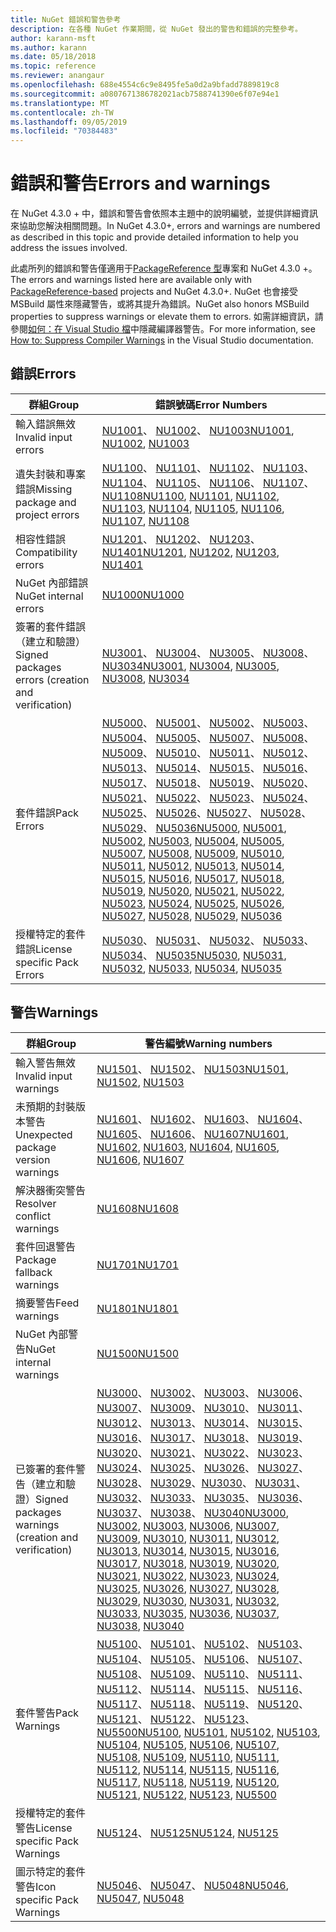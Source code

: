 ```yaml
---
title: NuGet 錯誤和警告參考
description: 在各種 NuGet 作業期間，從 NuGet 發出的警告和錯誤的完整參考。
author: karann-msft
ms.author: karann
ms.date: 05/18/2018
ms.topic: reference
ms.reviewer: anangaur
ms.openlocfilehash: 688e4554c6c9e8495fe5a0d2a9bfadd7889819c8
ms.sourcegitcommit: a0807671386782021acb7588741390e6f07e94e1
ms.translationtype: MT
ms.contentlocale: zh-TW
ms.lasthandoff: 09/05/2019
ms.locfileid: "70384483"
---
```

# <a name="errors-and-warnings"></a><span data-ttu-id="e1b63-103">錯誤和警告</span><span class="sxs-lookup"><span data-stu-id="e1b63-103">Errors and warnings</span></span>

<span data-ttu-id="e1b63-104">在 NuGet 4.3.0 + 中，錯誤和警告會依照本主題中的說明編號，並提供詳細資訊來協助您解決相關問題。</span><span class="sxs-lookup"><span data-stu-id="e1b63-104">In NuGet 4.3.0+, errors and warnings are numbered as described in this topic and provide detailed information to help you address the issues involved.</span></span>

<span data-ttu-id="e1b63-105">此處所列的錯誤和警告僅適用于[PackageReference 型](../consume-packages/package-references-in-project-files.md)專案和 NuGet 4.3.0 +。</span><span class="sxs-lookup"><span data-stu-id="e1b63-105">The errors and warnings listed here are available only with [PackageReference-based](../consume-packages/package-references-in-project-files.md) projects and NuGet 4.3.0+.</span></span> <span data-ttu-id="e1b63-106">NuGet 也會接受 MSBuild 屬性來隱藏警告，或將其提升為錯誤。</span><span class="sxs-lookup"><span data-stu-id="e1b63-106">NuGet also honors MSBuild properties to suppress warnings or elevate them to errors.</span></span> <span data-ttu-id="e1b63-107">如需詳細資訊，請參閱[如何：在 Visual Studio 檔](/visualstudio/ide/how-to-suppress-compiler-warnings)中隱藏編譯器警告。</span><span class="sxs-lookup"><span data-stu-id="e1b63-107">For more information, see [How to: Suppress Compiler Warnings](/visualstudio/ide/how-to-suppress-compiler-warnings) in the Visual Studio documentation.</span></span>

## <a name="errors"></a><span data-ttu-id="e1b63-108">錯誤</span><span class="sxs-lookup"><span data-stu-id="e1b63-108">Errors</span></span>

| <span data-ttu-id="e1b63-109">群組</span><span class="sxs-lookup"><span data-stu-id="e1b63-109">Group</span></span> | <span data-ttu-id="e1b63-110">錯誤號碼</span><span class="sxs-lookup"><span data-stu-id="e1b63-110">Error Numbers</span></span> |
| --- | --- |
| <span data-ttu-id="e1b63-111">輸入錯誤無效</span><span class="sxs-lookup"><span data-stu-id="e1b63-111">Invalid input errors</span></span> | <span data-ttu-id="e1b63-112">[NU1001](./errors-and-warnings/NU1001.md)、 [NU1002](./errors-and-warnings/NU1002.md)、 [NU1003](./errors-and-warnings/NU1003.md)</span><span class="sxs-lookup"><span data-stu-id="e1b63-112">[NU1001](./errors-and-warnings/NU1001.md), [NU1002](./errors-and-warnings/NU1002.md), [NU1003](./errors-and-warnings/NU1003.md)</span></span> |
| <span data-ttu-id="e1b63-113">遺失封裝和專案錯誤</span><span class="sxs-lookup"><span data-stu-id="e1b63-113">Missing package and project errors</span></span> | <span data-ttu-id="e1b63-114">[NU1100](./errors-and-warnings/NU1100.md)、 [NU1101](./errors-and-warnings/NU1101.md)、 [NU1102](./errors-and-warnings/NU1102.md)、 [NU1103](./errors-and-warnings/NU1103.md)、 [NU1104](./errors-and-warnings/NU1104.md)、 [NU1105](./errors-and-warnings/NU1105.md)、 [NU1106](./errors-and-warnings/NU1106.md)、 [NU1107](./errors-and-warnings/NU1107.md)、 [NU1108](./errors-and-warnings/NU1108.md)</span><span class="sxs-lookup"><span data-stu-id="e1b63-114">[NU1100](./errors-and-warnings/NU1100.md), [NU1101](./errors-and-warnings/NU1101.md), [NU1102](./errors-and-warnings/NU1102.md), [NU1103](./errors-and-warnings/NU1103.md), [NU1104](./errors-and-warnings/NU1104.md), [NU1105](./errors-and-warnings/NU1105.md), [NU1106](./errors-and-warnings/NU1106.md), [NU1107](./errors-and-warnings/NU1107.md), [NU1108](./errors-and-warnings/NU1108.md)</span></span> |
| <span data-ttu-id="e1b63-115">相容性錯誤</span><span class="sxs-lookup"><span data-stu-id="e1b63-115">Compatibility errors</span></span> | <span data-ttu-id="e1b63-116">[NU1201](./errors-and-warnings/NU1201.md)、 [NU1202](./errors-and-warnings/NU1202.md)、 [NU1203](./errors-and-warnings/NU1203.md)、 [NU1401](./errors-and-warnings/NU1401.md)</span><span class="sxs-lookup"><span data-stu-id="e1b63-116">[NU1201](./errors-and-warnings/NU1201.md), [NU1202](./errors-and-warnings/NU1202.md), [NU1203](./errors-and-warnings/NU1203.md), [NU1401](./errors-and-warnings/NU1401.md)</span></span> |
| <span data-ttu-id="e1b63-117">NuGet 內部錯誤</span><span class="sxs-lookup"><span data-stu-id="e1b63-117">NuGet internal errors</span></span> | [<span data-ttu-id="e1b63-118">NU1000</span><span class="sxs-lookup"><span data-stu-id="e1b63-118">NU1000</span></span>](./errors-and-warnings/NU1000.md) |
| <span data-ttu-id="e1b63-119">簽署的套件錯誤（建立和驗證）</span><span class="sxs-lookup"><span data-stu-id="e1b63-119">Signed packages errors (creation and verification)</span></span> | <span data-ttu-id="e1b63-120">[NU3001](./errors-and-warnings/NU3001.md)、 [NU3004](./errors-and-warnings/NU3004.md)、 [NU3005](./errors-and-warnings/NU3005.md)、 [NU3008](./errors-and-warnings/NU3008.md)、 [NU3034](./errors-and-warnings/NU3034.md)</span><span class="sxs-lookup"><span data-stu-id="e1b63-120">[NU3001](./errors-and-warnings/NU3001.md), [NU3004](./errors-and-warnings/NU3004.md), [NU3005](./errors-and-warnings/NU3005.md), [NU3008](./errors-and-warnings/NU3008.md), [NU3034](./errors-and-warnings/NU3034.md)</span></span>|
| <span data-ttu-id="e1b63-121">套件錯誤</span><span class="sxs-lookup"><span data-stu-id="e1b63-121">Pack Errors</span></span> | <span data-ttu-id="e1b63-122">[NU5000](./errors-and-warnings/NU5000.md)、 [NU5001](./errors-and-warnings/NU5001.md)、 [NU5002](./errors-and-warnings/NU5002.md)、 [NU5003](./errors-and-warnings/NU5003.md)、 [NU5004](./errors-and-warnings/NU5004.md)、 [NU5005](./errors-and-warnings/NU5005.md)、 [NU5007](./errors-and-warnings/NU5007.md)、 [NU5008](./errors-and-warnings/NU5008.md)、 [NU5009](./errors-and-warnings/NU5009.md)、 [NU5010](./errors-and-warnings/NU5010.md)、 [NU5011](./errors-and-warnings/NU5011.md)、 [NU5012](./errors-and-warnings/NU5012.md)、 [NU5013](./errors-and-warnings/NU5013.md)、 [NU5014](./errors-and-warnings/NU5014.md)、 [NU5015](./errors-and-warnings/NU5015.md)、 [NU5016](./errors-and-warnings/NU5016.md)、 [NU5017](./errors-and-warnings/NU5017.md)、 [NU5018](./errors-and-warnings/NU5018.md)、 [NU5019](./errors-and-warnings/NU5019.md)、 [NU5020](./errors-and-warnings/NU5020.md)、 [NU5021](./errors-and-warnings/NU5021.md)、 [NU5022](./errors-and-warnings/NU5022.md)、 [NU5023](./errors-and-warnings/NU5023.md)、 [NU5024](./errors-and-warnings/NU5024.md)、 [NU5025](./errors-and-warnings/NU5025.md)、 [NU5026](./errors-and-warnings/NU5026.md)、[NU5027](./errors-and-warnings/NU5027.md)、 [NU5028](./errors-and-warnings/NU5028.md)、 [NU5029](./errors-and-warnings/NU5029.md)、 [NU5036](./errors-and-warnings/NU5036.md)</span><span class="sxs-lookup"><span data-stu-id="e1b63-122">[NU5000](./errors-and-warnings/NU5000.md), [NU5001](./errors-and-warnings/NU5001.md), [NU5002](./errors-and-warnings/NU5002.md), [NU5003](./errors-and-warnings/NU5003.md), [NU5004](./errors-and-warnings/NU5004.md), [NU5005](./errors-and-warnings/NU5005.md), [NU5007](./errors-and-warnings/NU5007.md), [NU5008](./errors-and-warnings/NU5008.md), [NU5009](./errors-and-warnings/NU5009.md), [NU5010](./errors-and-warnings/NU5010.md), [NU5011](./errors-and-warnings/NU5011.md), [NU5012](./errors-and-warnings/NU5012.md), [NU5013](./errors-and-warnings/NU5013.md), [NU5014](./errors-and-warnings/NU5014.md), [NU5015](./errors-and-warnings/NU5015.md), [NU5016](./errors-and-warnings/NU5016.md), [NU5017](./errors-and-warnings/NU5017.md), [NU5018](./errors-and-warnings/NU5018.md), [NU5019](./errors-and-warnings/NU5019.md), [NU5020](./errors-and-warnings/NU5020.md), [NU5021](./errors-and-warnings/NU5021.md), [NU5022](./errors-and-warnings/NU5022.md), [NU5023](./errors-and-warnings/NU5023.md), [NU5024](./errors-and-warnings/NU5024.md), [NU5025](./errors-and-warnings/NU5025.md), [NU5026](./errors-and-warnings/NU5026.md), [NU5027](./errors-and-warnings/NU5027.md), [NU5028](./errors-and-warnings/NU5028.md), [NU5029](./errors-and-warnings/NU5029.md), [NU5036](./errors-and-warnings/NU5036.md)</span></span>
| <span data-ttu-id="e1b63-123">授權特定的套件錯誤</span><span class="sxs-lookup"><span data-stu-id="e1b63-123">License specific Pack Errors</span></span> | <span data-ttu-id="e1b63-124">[NU5030](./errors-and-warnings/NU5030.md)、 [NU5031](./errors-and-warnings/NU5031.md)、 [NU5032](./errors-and-warnings/NU5032.md)、 [NU5033](./errors-and-warnings/NU5033.md)、 [NU5034](./errors-and-warnings/NU5034.md)、 [NU5035](./errors-and-warnings/NU5035.md)</span><span class="sxs-lookup"><span data-stu-id="e1b63-124">[NU5030](./errors-and-warnings/NU5030.md), [NU5031](./errors-and-warnings/NU5031.md), [NU5032](./errors-and-warnings/NU5032.md), [NU5033](./errors-and-warnings/NU5033.md), [NU5034](./errors-and-warnings/NU5034.md), [NU5035](./errors-and-warnings/NU5035.md)</span></span>

## <a name="warnings"></a><span data-ttu-id="e1b63-125">警告</span><span class="sxs-lookup"><span data-stu-id="e1b63-125">Warnings</span></span>

| <span data-ttu-id="e1b63-126">群組</span><span class="sxs-lookup"><span data-stu-id="e1b63-126">Group</span></span> | <span data-ttu-id="e1b63-127">警告編號</span><span class="sxs-lookup"><span data-stu-id="e1b63-127">Warning numbers</span></span> |
| --- | --- |
| <span data-ttu-id="e1b63-128">輸入警告無效</span><span class="sxs-lookup"><span data-stu-id="e1b63-128">Invalid input warnings</span></span> | <span data-ttu-id="e1b63-129">[NU1501](./errors-and-warnings/NU1501.md)、 [NU1502](./errors-and-warnings/NU1502.md)、 [NU1503](./errors-and-warnings/NU1503.md)</span><span class="sxs-lookup"><span data-stu-id="e1b63-129">[NU1501](./errors-and-warnings/NU1501.md), [NU1502](./errors-and-warnings/NU1502.md), [NU1503](./errors-and-warnings/NU1503.md)</span></span> |
| <span data-ttu-id="e1b63-130">未預期的封裝版本警告</span><span class="sxs-lookup"><span data-stu-id="e1b63-130">Unexpected package version warnings</span></span> | <span data-ttu-id="e1b63-131">[NU1601](./errors-and-warnings/NU1601.md)、 [NU1602](./errors-and-warnings/NU1602.md)、 [NU1603](./errors-and-warnings/NU1603.md)、 [NU1604](./errors-and-warnings/NU1604.md)、 [NU1605](./errors-and-warnings/NU1605.md)、 [NU1606](./errors-and-warnings/NU1108.md)、 [NU1607](./errors-and-warnings/NU1107.md)</span><span class="sxs-lookup"><span data-stu-id="e1b63-131">[NU1601](./errors-and-warnings/NU1601.md), [NU1602](./errors-and-warnings/NU1602.md), [NU1603](./errors-and-warnings/NU1603.md), [NU1604](./errors-and-warnings/NU1604.md), [NU1605](./errors-and-warnings/NU1605.md), [NU1606](./errors-and-warnings/NU1108.md), [NU1607](./errors-and-warnings/NU1107.md)</span></span> |
| <span data-ttu-id="e1b63-132">解決器衝突警告</span><span class="sxs-lookup"><span data-stu-id="e1b63-132">Resolver conflict warnings</span></span> | [<span data-ttu-id="e1b63-133">NU1608</span><span class="sxs-lookup"><span data-stu-id="e1b63-133">NU1608</span></span>](./errors-and-warnings/NU1608.md) |
| <span data-ttu-id="e1b63-134">套件回退警告</span><span class="sxs-lookup"><span data-stu-id="e1b63-134">Package fallback warnings</span></span> | [<span data-ttu-id="e1b63-135">NU1701</span><span class="sxs-lookup"><span data-stu-id="e1b63-135">NU1701</span></span>](./errors-and-warnings/NU1701.md) |
| <span data-ttu-id="e1b63-136">摘要警告</span><span class="sxs-lookup"><span data-stu-id="e1b63-136">Feed warnings</span></span> | [<span data-ttu-id="e1b63-137">NU1801</span><span class="sxs-lookup"><span data-stu-id="e1b63-137">NU1801</span></span>](./errors-and-warnings/NU1801.md) |
| <span data-ttu-id="e1b63-138">NuGet 內部警告</span><span class="sxs-lookup"><span data-stu-id="e1b63-138">NuGet internal warnings</span></span> | [<span data-ttu-id="e1b63-139">NU1500</span><span class="sxs-lookup"><span data-stu-id="e1b63-139">NU1500</span></span>](./errors-and-warnings/NU1500.md) |
| <span data-ttu-id="e1b63-140">已簽署的套件警告（建立和驗證）</span><span class="sxs-lookup"><span data-stu-id="e1b63-140">Signed packages warnings (creation and verification)</span></span> | <span data-ttu-id="e1b63-141">[NU3000](./errors-and-warnings/NU3000.md)、 [NU3002](./errors-and-warnings/NU3002.md)、 [NU3003](./errors-and-warnings/NU3003.md)、 [NU3006](./errors-and-warnings/NU3006.md)、 [NU3007](./errors-and-warnings/NU3007.md)、 [NU3009](./errors-and-warnings/NU3009.md)、 [NU3010](./errors-and-warnings/NU3010.md)、 [NU3011](./errors-and-warnings/NU3011.md)、 [NU3012](./errors-and-warnings/NU3012.md)、 [NU3013](./errors-and-warnings/NU3013.md)、 [NU3014](./errors-and-warnings/NU3014.md)、 [NU3015](./errors-and-warnings/NU3015.md)、 [NU3016](./errors-and-warnings/NU3016.md)、 [NU3017](./errors-and-warnings/NU3017.md)、 [NU3018](./errors-and-warnings/NU3018.md)、 [NU3019](./errors-and-warnings/NU3019.md)、 [NU3020](./errors-and-warnings/NU3020.md)、 [NU3021](./errors-and-warnings/NU3021.md)、 [NU3022](./errors-and-warnings/NU3022.md)、 [NU3023](./errors-and-warnings/NU3023.md)、 [NU3024](./errors-and-warnings/NU3024.md)、 [NU3025](./errors-and-warnings/NU3025.md)、 [NU3026](./errors-and-warnings/NU3026.md)、 [NU3027](./errors-and-warnings/NU3027.md)、 [NU3028](./errors-and-warnings/NU3028.md)、 [NU3029](./errors-and-warnings/NU3029.md)、[NU3030](./errors-and-warnings/NU3030.md)、 [NU3031](./errors-and-warnings/NU3031.md)、 [NU3032](./errors-and-warnings/NU3032.md)、 [NU3033](./errors-and-warnings/NU3033.md)、 [NU3035](./errors-and-warnings/NU3035.md)、 [NU3036](./errors-and-warnings/NU3036.md)、 [NU3037](./errors-and-warnings/NU3037.md)、 [NU3038](./errors-and-warnings/NU3038.md)、 [NU3040](./errors-and-warnings/NU3040.md)</span><span class="sxs-lookup"><span data-stu-id="e1b63-141">[NU3000](./errors-and-warnings/NU3000.md), [NU3002](./errors-and-warnings/NU3002.md), [NU3003](./errors-and-warnings/NU3003.md), [NU3006](./errors-and-warnings/NU3006.md), [NU3007](./errors-and-warnings/NU3007.md), [NU3009](./errors-and-warnings/NU3009.md), [NU3010](./errors-and-warnings/NU3010.md), [NU3011](./errors-and-warnings/NU3011.md), [NU3012](./errors-and-warnings/NU3012.md), [NU3013](./errors-and-warnings/NU3013.md), [NU3014](./errors-and-warnings/NU3014.md), [NU3015](./errors-and-warnings/NU3015.md), [NU3016](./errors-and-warnings/NU3016.md), [NU3017](./errors-and-warnings/NU3017.md), [NU3018](./errors-and-warnings/NU3018.md), [NU3019](./errors-and-warnings/NU3019.md), [NU3020](./errors-and-warnings/NU3020.md), [NU3021](./errors-and-warnings/NU3021.md), [NU3022](./errors-and-warnings/NU3022.md), [NU3023](./errors-and-warnings/NU3023.md), [NU3024](./errors-and-warnings/NU3024.md), [NU3025](./errors-and-warnings/NU3025.md), [NU3026](./errors-and-warnings/NU3026.md), [NU3027](./errors-and-warnings/NU3027.md), [NU3028](./errors-and-warnings/NU3028.md), [NU3029](./errors-and-warnings/NU3029.md), [NU3030](./errors-and-warnings/NU3030.md), [NU3031](./errors-and-warnings/NU3031.md), [NU3032](./errors-and-warnings/NU3032.md), [NU3033](./errors-and-warnings/NU3033.md), [NU3035](./errors-and-warnings/NU3035.md), [NU3036](./errors-and-warnings/NU3036.md), [NU3037](./errors-and-warnings/NU3037.md), [NU3038](./errors-and-warnings/NU3038.md), [NU3040](./errors-and-warnings/NU3040.md)</span></span> |
| <span data-ttu-id="e1b63-142">套件警告</span><span class="sxs-lookup"><span data-stu-id="e1b63-142">Pack Warnings</span></span> | <span data-ttu-id="e1b63-143">[NU5100](./errors-and-warnings/NU5100.md)、 [NU5101](./errors-and-warnings/NU5101.md)、 [NU5102](./errors-and-warnings/NU5102.md)、 [NU5103](./errors-and-warnings/NU5103.md)、 [NU5104](./errors-and-warnings/NU5104.md)、 [NU5105](./errors-and-warnings/NU5105.md)、 [NU5106](./errors-and-warnings/NU5106.md)、 [NU5107](./errors-and-warnings/NU5107.md)、 [NU5108](./errors-and-warnings/NU5108.md)、 [NU5109](./errors-and-warnings/NU5109.md)、 [NU5110](./errors-and-warnings/NU5110.md)、 [NU5111](./errors-and-warnings/NU5111.md)、 [NU5112](./errors-and-warnings/NU5112.md)、 [NU5114](./errors-and-warnings/NU5114.md)、 [NU5115](./errors-and-warnings/NU5115.md)、 [NU5116](./errors-and-warnings/NU5116.md)、 [NU5117](./errors-and-warnings/NU5117.md)、 [NU5118](./errors-and-warnings/NU5118.md)、 [NU5119](./errors-and-warnings/NU5119.md)、 [NU5120](./errors-and-warnings/NU5120.md)、 [NU5121](./errors-and-warnings/NU5121.md)、 [NU5122](./errors-and-warnings/NU5122.md)、 [NU5123](./errors-and-warnings/NU5123.md)、 [NU5500](./errors-and-warnings/NU5500.md)</span><span class="sxs-lookup"><span data-stu-id="e1b63-143">[NU5100](./errors-and-warnings/NU5100.md), [NU5101](./errors-and-warnings/NU5101.md), [NU5102](./errors-and-warnings/NU5102.md), [NU5103](./errors-and-warnings/NU5103.md), [NU5104](./errors-and-warnings/NU5104.md), [NU5105](./errors-and-warnings/NU5105.md), [NU5106](./errors-and-warnings/NU5106.md), [NU5107](./errors-and-warnings/NU5107.md), [NU5108](./errors-and-warnings/NU5108.md), [NU5109](./errors-and-warnings/NU5109.md), [NU5110](./errors-and-warnings/NU5110.md), [NU5111](./errors-and-warnings/NU5111.md), [NU5112](./errors-and-warnings/NU5112.md), [NU5114](./errors-and-warnings/NU5114.md), [NU5115](./errors-and-warnings/NU5115.md), [NU5116](./errors-and-warnings/NU5116.md), [NU5117](./errors-and-warnings/NU5117.md), [NU5118](./errors-and-warnings/NU5118.md), [NU5119](./errors-and-warnings/NU5119.md), [NU5120](./errors-and-warnings/NU5120.md), [NU5121](./errors-and-warnings/NU5121.md), [NU5122](./errors-and-warnings/NU5122.md), [NU5123](./errors-and-warnings/NU5123.md), [NU5500](./errors-and-warnings/NU5500.md)</span></span>
| <span data-ttu-id="e1b63-144">授權特定的套件警告</span><span class="sxs-lookup"><span data-stu-id="e1b63-144">License specific Pack Warnings</span></span> | <span data-ttu-id="e1b63-145">[NU5124](./errors-and-warnings/NU5124.md)、 [NU5125](./errors-and-warnings/NU5125.md)</span><span class="sxs-lookup"><span data-stu-id="e1b63-145">[NU5124](./errors-and-warnings/NU5124.md), [NU5125](./errors-and-warnings/NU5125.md)</span></span>
| <span data-ttu-id="e1b63-146">圖示特定的套件警告</span><span class="sxs-lookup"><span data-stu-id="e1b63-146">Icon specific Pack Warnings</span></span> | <span data-ttu-id="e1b63-147">[NU5046](./errors-and-warnings/NU5046.md)、 [NU5047](./errors-and-warnings/NU5047.md)、 [NU5048](./errors-and-warnings/NU5048.md)</span><span class="sxs-lookup"><span data-stu-id="e1b63-147">[NU5046](./errors-and-warnings/NU5046.md), [NU5047](./errors-and-warnings/NU5047.md), [NU5048](./errors-and-warnings/NU5048.md)</span></span>
